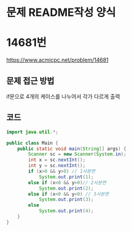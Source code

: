 # 문제 README작성 양식

# 14681번

https://www.acmicpc.net/problem/14681

## 문제 접근 방법

if문으로 4개의 케이스를 나누어서 각가 다르게 출력

## 코드

```java
import java.util.*;

public class Main {
    public static void main(String[] args) {
        Scanner sc = new Scanner(System.in);
        int x = sc.nextInt();
        int y = sc.nextInt();
        if (x>0 && y>0) // 1사분면
            System.out.print(1);
        else if (x<0 && y>0)// 2사분면
            System.out.print(2);
        else if (x<0 && y<0) // 3사분면
            System.out.print(3);
        else
            System.out.print(4);
    }
}
```